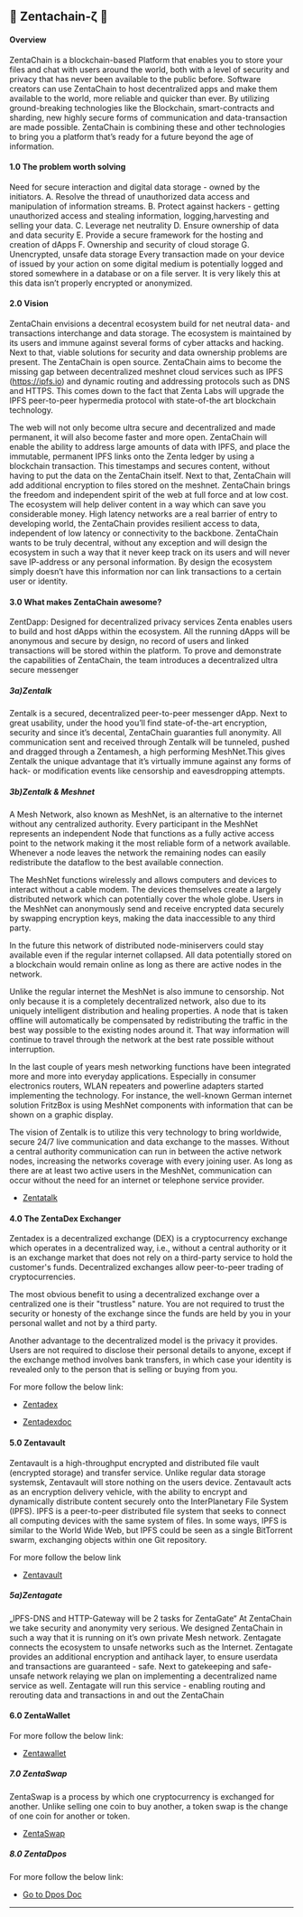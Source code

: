 ## :closed_lock_with_key: Zentachain-ζ  :closed_lock_with_key:

#### Overview

ZentaChain is a blockchain-based Platform that enables you to store your files and chat with users around the world, both with a level of security and privacy that has never been available to the public before. Software creators can use ZentaChain to host decentralized apps and make them available to the world, more reliable and quicker than ever. By utilizing ground-breaking technologies like the Blockchain, smart-contracts and sharding, new highly secure forms of communication and data-transaction are made possible. ZentaChain is combining these and other technologies to bring you a platform that’s ready for a future beyond the age of information.

#### 1.0 The problem worth solving

Need for secure interaction and digital data storage - owned by the initiators.
A. Resolve the thread of unauthorized data access and manipulation of information streams.
B. Protect against hackers - getting unauthorized access and stealing information, logging,harvesting and selling your data.
C. Leverage net neutrality
D. Ensure ownership of data and data security
E. Provide a secure framework for the hosting and creation of dApps
F. Ownership and security of cloud storage
G. Unencrypted, unsafe data storage Every transaction made on your device of issued by your
action on some digital medium is potentially logged and stored somewhere in a database or on a
file server. It is very likely this at this data isn’t properly encrypted or anonymized.

#### 2.0 Vision

ZentaChain envisions a decentral ecosystem build for net neutral data- and transactions
interchange and data storage. The ecosystem is maintained by its users and immune against
several forms of cyber attacks and hacking. Next to that, viable solutions for security and data
ownership problems are present. The ZentaChain is open source. ZentaChain aims to become the
missing gap between decentralized meshnet cloud services such as IPFS (https://ipfs.io) and
dynamic routing and addressing protocols such as DNS and HTTPS. This comes down to the
fact that Zenta Labs will upgrade the IPFS peer-to-peer hypermedia protocol with state-of-the
art blockchain technology.

The web will not only become ultra secure and decentralized and made permanent, it will also
become faster and more open. ZentaChain will enable the ability to address large amounts of data
with IPFS, and place the immutable, permanent IPFS links onto the Zenta ledger by using a
blockchain transaction. This timestamps and secures content, without having to put the data on
the ZentaChain itself. Next to that, ZentaChain will add additional encryption to files stored on the
meshnet. ZentaChain brings the freedom and independent spirit of the web at full force and at low
cost. The ecosystem will help deliver content in a way which can save you considerable money.
High latency networks are a real barrier of entry to developing world, the ZentaChain provides
resilient access to data, independent of low latency or connectivity to the backbone. ZentaChain
wants to be truly decentral, without any exception and will design the ecosystem in such a
way that it never keep track on its users and will never save IP-address or any personal
information. By design the ecosystem simply doesn’t have this information nor can link
transactions to a certain user or identity.

#### 3.0 What makes ZentaChain awesome?

ZentDapp: Designed for decentralized privacy services
Zenta enables users to build and host dApps within the ecosystem. All the running dApps will
be anonymous and secure by design, no record of users and linked transactions will be stored
within the platform. To prove and demonstrate the capabilities of ZentaChain, the team
introduces a decentralized ultra secure messenger

##### 3a)Zentalk

Zentalk is a secured, decentralized peer-to-peer messenger dApp. Next to great usability,
under the hood you’ll find state-of-the-art encryption, security and since it’s decental,
ZentaChain guaranties full anonymity. All communication sent and received through Zentalk
will be tunneled, pushed and dragged through a Zentamesh, a high performing MeshNet.This
gives Zentalk the unique advantage that it’s virtually immune against any forms of hack- or
modification events like censorship and eavesdropping attempts.

##### 3b)Zentalk & Meshnet

A Mesh Network, also known as MeshNet, is an alternative to the internet without any centralized authority. 
Every participant in the MeshNet represents an independent Node that functions as a fully active access point to the network making it the most reliable form of a network available. 
Whenever a node leaves the network the remaining nodes can easily redistribute the dataflow to the best available connection.

The MeshNet functions wirelessly and allows computers and devices to interact without a cable modem. The devices themselves create a largely distributed network which can potentially cover the whole globe. 
Users in the MeshNet can anonymously send and receive encrypted data securely by swapping encryption keys,
making the data inaccessible to any third party.

In the future this network of distributed node-miniservers could stay available even if the regular internet collapsed.
All data potentially stored on a blockchain would remain online as long as there are active nodes in the network.

Unlike the regular internet the MeshNet is also immune to censorship. Not only because it is a completely decentralized network, also due to its uniquely intelligent distribution and healing properties. A node that is taken offline will automatically be compensated by redistributing the traffic in the best way possible to the existing nodes around it. 
That way information will continue to travel through the network at the best rate possible without interruption.

In the last couple of years mesh networking functions have been integrated more and more into everyday applications. Especially in consumer electronics routers, WLAN repeaters and powerline adapters started implementing the technology. 
For instance, the well-known German internet solution FritzBox is using MeshNet components with information that can be shown on a graphic display.

The vision of Zentalk is to utilize this very technology to bring worldwide, secure 24/7 live communication and data exchange to the masses. Without a central authority communication can run in between the active network nodes, increasing the networks coverage with every joining user. As long as there are at least two active users in the MeshNet, communication can occur without the need for an internet or telephone service provider.

* [Zentatalk](www.zentalk.chat)


#### 4.0 The ZentaDex Exchanger

Zentadex is a decentralized exchange (DEX) is a cryptocurrency exchange which operates in a decentralized way, i.e., without a central authority or it is an exchange market that does not rely on a third-party service to hold the customer's funds. Decentralized exchanges allow peer-to-peer trading of cryptocurrencies.

The most obvious benefit to using a decentralized exchange over a centralized one is their "trustless" nature. You are not required to trust the security or honesty of the exchange since the funds are held by you in your personal wallet and not by a third party.

Another advantage to the decentralized model is the privacy it provides. Users are not required to disclose their personal details to anyone, except if the exchange method involves bank transfers, in which case your identity is revealed only to the person that is selling or buying from you.

For more follow the below link:

* [Zentadex](https://github.com/ZentaChain/Zentadex)

* [Zentadexdoc](https://github.com/ZentaChain/Zentadex/blob/master/ZENTADEX%20BLOCKCHAIN%20BASED%20DECENTRALIZED%20EXCHANGE.pdf)


#### 5.0 Zentavault

Zentavault is a high-throughput encrypted and distributed file vault (encrypted storage) and
transfer service. Unlike regular data storage systemsk, Zentavault will store nothing on the
users device. Zentavault acts as an encryption delivery vehicle, with the ability to encrypt and
dynamically distribute content securely onto the InterPlanetary File System (IPFS). IPFS is a
peer-to-peer distributed file system that seeks to connect all computing devices with the same
system of files. In some ways, IPFS is similar to the World Wide Web, but IPFS could be seen
as a single BitTorrent swarm, exchanging objects within one Git repository.

For more follow the below link

* [Zentavault](https://github.com/ZentaChain/Zentavault)

##### 5a)Zentagate

„IPFS-DNS and HTTP-Gateway will be 2 tasks for ZentaGate“ 
At ZentaChain we take security and anonymity very serious. We designed ZentaChain in such
a way that it is running on it’s own private Mesh network. Zentagate connects the ecosystem
to unsafe networks such as the Internet. Zentagate provides an additional encryption and antihack layer, to ensure userdata and transactions are guaranteed - safe. Next to gatekeeping
and safe-unsafe network relaying we plan on implementing a decentralized name service as
well. Zentagate will run this service - enabling routing and rerouting data and transactions in
and out the ZentaChain

#### 6.0 ZentaWallet

For more follow the below link:

* [Zentawallet](https://github.com/ZentaChain/Zentawallet)


##### 7.0 ZentaSwap

ZentaSwap is a process by which one cryptocurrency is exchanged for another. Unlike selling one coin to buy another, a token swap is the change of one coin for another or token.

 * [ZentaSwap](https://github.com/ZentaChain/ZentaSwap)

##### 8.0 ZentaDpos

For more follow the below link:

* [Go to Dpos Doc](https://github.com/ZentaChain/Documents/blob/master/ZentaDpos.pdf)

------------
